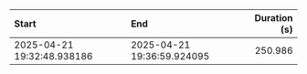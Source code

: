 | Start                      | End                        |   Duration (s) |
|:---------------------------|:---------------------------|---------------:|
| 2025-04-21 19:32:48.938186 | 2025-04-21 19:36:59.924095 |        250.986 |